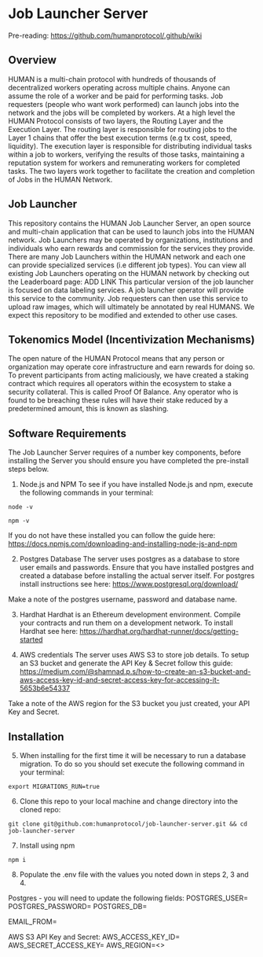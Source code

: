 # Job Launcher Server
Pre-reading: https://github.com/humanprotocol/.github/wiki

## Overview
HUMAN is a multi-chain protocol with hundreds of thousands of decentralized workers operating across multiple chains. Anyone can assume the role of a worker and be paid for performing tasks.
Job requesters (people who want work performed) can launch jobs into the network and the jobs will be completed by workers. At a high level the HUMAN Protocol consists of two layers, the Routing Layer and the Execution Layer. The routing layer is responsible for routing jobs to the Layer 1 chains that offer the best execution terms (e.g tx cost, speed, liquidity). The execution layer is responsible for distributing individual tasks within a job to workers, verifying the results of those tasks, maintaining a reputation system for workers and remunerating workers for completed tasks. The two layers work together to facilitate the creation and completion of Jobs in the HUMAN Network.

## Job Launcher
This repository contains the HUMAN Job Launcher Server, an open source and multi-chain application that can be used to launch jobs into the HUMAN network. Job Launchers may be operated by organizations, institutions and individuals who earn rewards and commission for the services they provide. There are many Job Launchers within the HUMAN network and each one can provide specialized services (i.e different job types). You can view all existing Job Launchers operating on the HUMAN network by checking out the Leaderboard page: ADD LINK This particular version of the job launcher is focused on data labeling services. A job launcher operator will provide this service to the community. Job requesters can then use this service to upload raw images, which will ultimately be annotated by real HUMANS. We expect this repository to be modified and extended to other use cases.

## Tokenomics Model (Incentivization Mechanisms)
The open nature of the HUMAN Protocol means that any person or organization may operate core infrastructure and earn rewards for doing so. To prevent participants from acting maliciously, we have created a staking contract which requires all operators within the ecosystem to stake a security collateral. This is called Proof Of Balance. Any operator who is found to be breaching these rules will have their stake reduced by a predetermined amount, this is known as slashing.

## Software Requirements
The Job Launcher Server requires of a number key components, before installing the Server you should ensure you have completed the pre-install steps below.

1. Node.js and NPM
To see if you have installed Node.js and npm, execute the following commands in your terminal:

`node -v`

`npm -v`

If you do not have these installed you can follow the guide here:
https://docs.npmjs.com/downloading-and-installing-node-js-and-npm

2. Postgres Database
The server uses postgres as a database to store user emails and passwords.  Ensure that you have installed postgres and created a database before installing the actual server itself.  For postgres install instructions see here: 
https://www.postgresql.org/download/ 

Make a note of the postgres username, password and database name. 

3. Hardhat
Hardhat is an Ethereum development environment. Compile your contracts and run them on a development network. To install Hardhat see here:
https://hardhat.org/hardhat-runner/docs/getting-started

4. AWS credentials
The server uses AWS S3 to store job details.  To setup an S3 bucket and generate the API Key & Secret follow this guide: https://medium.com/@shamnad.p.s/how-to-create-an-s3-bucket-and-aws-access-key-id-and-secret-access-key-for-accessing-it-5653b6e54337 

Take a note of the AWS region for the S3 bucket you just created, your API Key and Secret.

## Installation
5. When installing for the first time it will be necessary to run a database migration.  To do so you should set execute the following command in your terminal:

`export MIGRATIONS_RUN=true`


6. Clone this repo to your local machine and change directory into the cloned repo:
   
`git clone git@github.com:humanprotocol/job-launcher-server.git && cd job-launcher-server` 


7. Install using npm
   
`npm i`

8. Populate the .env file with the values you noted down in steps 2, 3 and 4.  

Postgres - you will need to update the following fields:
POSTGRES_USER=<ENTER USERNAME>
POSTGRES_PASSWORD=<ENTER PASSWORD >
POSTGRES_DB=<ENTER DB NAME>

EMAIL_FROM=<ENTER YOUR FROM EMAIL>

AWS S3 API Key and Secret:
AWS_ACCESS_KEY_ID=<ENTER YOUR API ACCESS KEY>
AWS_SECRET_ACCESS_KEY=<ENTER YOUR API SECRET KEY>
AWS_REGION=<<ENTER AWS S3 BUCKET REGION>>

